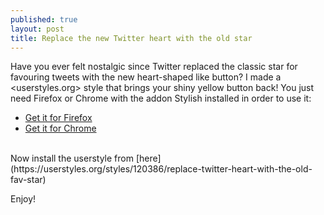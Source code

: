```yaml
---
published: true
layout: post
title: Replace the new Twitter heart with the old star
---
```

Have you ever felt nostalgic since Twitter replaced the classic star for favouring tweets with the new heart-shaped like button? I made a <userstyles.org> style that brings your shiny yellow button back! You just need Firefox or Chrome with the addon Stylish installed in order to use it:

- [Get it for Firefox](https://addons.mozilla.org/en-US/firefox/addon/stylish/)
- [Get it for Chrome](https://chrome.google.com/webstore/detail/stylish/fjnbnpbmkenffdnngjfgmeleoegfcffe)

<br/>
Now install the userstyle from [here](https://userstyles.org/styles/120386/replace-twitter-heart-with-the-old-fav-star)

Enjoy!
